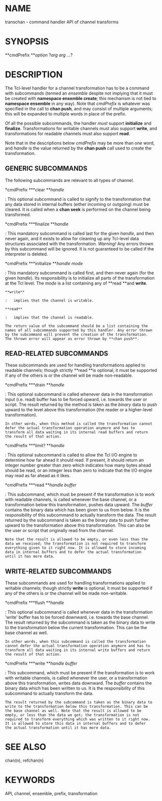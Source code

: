 # NAME

transchan - command handler API of channel transforms

# SYNOPSIS

**cmdPrefix ***option* ?*arg arg \...*?

# DESCRIPTION

The Tcl-level handler for a channel transformation has to be a command
with subcommands (termed an *ensemble* despite not implying that it must
be created with **namespace ensemble create**; this mechanism is not
tied to **namespace ensemble** in any way). Note that *cmdPrefix* is
whatever was specified in the call to **chan push**, and may consist of
multiple arguments; this will be expanded to multiple words in place of
the prefix.

Of all the possible subcommands, the handler *must* support
**initialize** and **finalize**. Transformations for writable channels
must also support **write**, and transformations for readable channels
must also support **read**.

Note that in the descriptions below *cmdPrefix* may be more than one
word, and *handle* is the value returned by the **chan push** call used
to create the transformation.

## GENERIC SUBCOMMANDS

The following subcommands are relevant to all types of channel.

*cmdPrefix ***clear ***handle*

:   This optional subcommand is called to signify to the transformation
    that any data stored in internal buffers (either incoming or
    outgoing) must be cleared. It is called when a **chan seek** is
    performed on the channel being transformed.

*cmdPrefix ***finalize ***handle*

:   This mandatory subcommand is called last for the given *handle*, and
    then never again, and it exists to allow for cleaning up any
    Tcl-level data structures associated with the transformation.
    *Warning!* Any errors thrown by this subcommand will be ignored. It
    is not guaranteed to be called if the interpreter is deleted.

*cmdPrefix ***initialize ***handle mode*

:   This mandatory subcommand is called first, and then never again (for
    the given *handle*). Its responsibility is to initialize all parts
    of the transformation at the Tcl level. The *mode* is a list
    containing any of **read **and **write**.

    **write**

    :   implies that the channel is writable.

    **read**

    :   implies that the channel is readable.

    The return value of the subcommand should be a list containing the
    names of all subcommands supported by this handler. Any error thrown
    by the subcommand will prevent the creation of the transformation.
    The thrown error will appear as error thrown by **chan push**.

## READ-RELATED SUBCOMMANDS

These subcommands are used for handling transformations applied to
readable channels; though strictly **read **is optional, it must be
supported if any of the others is or the channel will be made
non-readable.

*cmdPrefix ***drain ***handle*

:   This optional subcommand is called whenever data in the
    transformation input (i.e. read) buffer has to be forced upward,
    i.e. towards the user or script. The result returned by the method
    is taken as the *binary* data to push upward to the level above this
    transformation (the reader or a higher-level transformation).

    In other words, when this method is called the transformation cannot
    defer the actual transformation operation anymore and has to
    transform all data waiting in its internal read buffers and return
    the result of that action.

*cmdPrefix ***limit? ***handle*

:   This optional subcommand is called to allow the Tcl I/O engine to
    determine how far ahead it should read. If present, it should return
    an integer number greater than zero which indicates how many bytes
    ahead should be read, or an integer less than zero to indicate that
    the I/O engine may read as far ahead as it likes.

*cmdPrefix ***read ***handle buffer*

:   This subcommand, which must be present if the transformation is to
    work with readable channels, is called whenever the base channel, or
    a transformation below this transformation, pushes data upward. The
    *buffer* contains the binary data which has been given to us from
    below. It is the responsibility of this subcommand to actually
    transform the data. The result returned by the subcommand is taken
    as the binary data to push further upward to the transformation
    above this transformation. This can also be the user or script that
    originally read from the channel.

    Note that the result is allowed to be empty, or even less than the
    data we received; the transformation is not required to transform
    everything given to it right now. It is allowed to store incoming
    data in internal buffers and to defer the actual transformation
    until it has more data.

## WRITE-RELATED SUBCOMMANDS

These subcommands are used for handling transformations applied to
writable channels; though strictly **write** is optional, it must be
supported if any of the others is or the channel will be made
non-writable.

*cmdPrefix ***flush ***handle*

:   This optional subcommand is called whenever data in the
    transformation \'write\' buffer has to be forced downward, i.e.
    towards the base channel. The result returned by the subcommand is
    taken as the binary data to write to the transformation below the
    current transformation. This can be the base channel as well.

    In other words, when this subcommand is called the transformation
    cannot defer the actual transformation operation anymore and has to
    transform all data waiting in its internal write buffers and return
    the result of that action.

*cmdPrefix ***write ***handle buffer*

:   This subcommand, which must be present if the transformation is to
    work with writable channels, is called whenever the user, or a
    transformation above this transformation, writes data downward. The
    *buffer* contains the binary data which has been written to us. It
    is the responsibility of this subcommand to actually transform the
    data.

    The result returned by the subcommand is taken as the binary data to
    write to the transformation below this transformation. This can be
    the base channel as well. Note that the result is allowed to be
    empty, or less than the data we got; the transformation is not
    required to transform everything which was written to it right now.
    It is allowed to store this data in internal buffers and to defer
    the actual transformation until it has more data.

# SEE ALSO

chan(n), refchan(n)

# KEYWORDS

API, channel, ensemble, prefix, transformation

<!---
Copyright (c) 2008 Donal K. Fellow
-->

